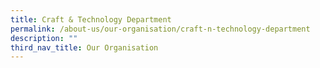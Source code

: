 ```yaml
---
title: Craft & Technology Department
permalink: /about-us/our-organisation/craft-n-technology-department
description: ""
third_nav_title: Our Organisation
---
```

